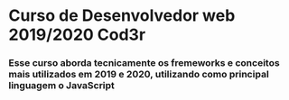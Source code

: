 # Curso de Desenvolvedor web 2019/2020 Cod3r

### Esse curso aborda tecnicamente os fremeworks e conceitos mais utilizados em 2019 e 2020, utilizando como principal linguagem o JavaScript